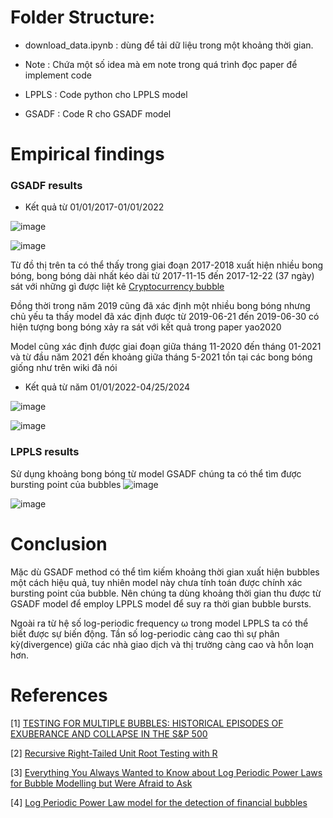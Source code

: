 # Folder Structure:
- download_data.ipynb : dùng để tải dữ liệu trong một khoảng thời gian.
  
- Note : Chứa một số idea mà em note trong quá trình đọc paper để implement code
  
- LPPLS : Code python cho LPPLS model
  
- GSADF : Code R cho GSADF model

# Empirical findings

### GSADF results 
- Kết quả từ 01/01/2017-01/01/2022

![image](https://github.com/VinhPhamAI/economic-bubble/assets/115690131/fb0a43d4-e2cd-4670-bf10-a570b8286e9d)

![image](https://github.com/VinhPhamAI/economic-bubble/assets/115690131/d1ac129b-cc8e-4ee6-b7d1-39235af719ed)

Từ đồ thị trên ta có thể thấy trong giai đoạn 2017-2018 xuất hiện nhiều bong bóng, bong bóng dài nhất kéo dài từ 2017-11-15 đến 2017-12-22 (37 ngày) sát với những gì được liệt kê [Cryptocurrency bubble](https://en.wikipedia.org/wiki/Cryptocurrency_bubble)

Đồng thời trong năm 2019 cũng đã xác định một nhiều bong bóng nhưng chủ yếu ta thấy model đã xác định được từ 2019-06-21 đến 2019-06-30 có hiện tượng bong bóng xảy ra sát với kết quả trong paper yao2020

Model cũng xác định được giai đoạn giữa tháng 11-2020 đến tháng 01-2021 và từ đầu năm 2021 đến khoảng giữa tháng 5-2021 tồn tại các bong bóng giống như trên wiki đã nói

- Kết quả từ năm 01/01/2022-04/25/2024

![image](https://github.com/VinhPhamAI/economic-bubble/assets/115690131/1692e7d2-80aa-4bf9-925a-4af1e1e3d57a)

![image](https://github.com/VinhPhamAI/economic-bubble/assets/115690131/5f62763f-1fad-4188-ba50-57b5531caab5)


### LPPLS results

Sử dụng khoảng bong bóng từ model GSADF chúng ta có thể tìm được bursting point của bubbles
![image](https://github.com/VinhPhamAI/economic-bubble/assets/115690131/2f8acdc6-19d8-44d4-8011-21076594519b)

![image](https://github.com/VinhPhamAI/economic-bubble/assets/115690131/18dc8a27-9655-44dd-86b5-53c104a69b41)

# Conclusion

Mặc dù GSADF method có thể tìm kiếm khoảng thời gian xuất hiện bubbles một cách hiệu quả, tuy nhiên model này chưa tính toán được chính xác bursting point của bubble. Nên chúng ta dùng khoảng thời gian thu được từ GSADF model để employ LPPLS model để suy ra thời gian bubble bursts.

Ngoài ra từ hệ số log-periodic frequency ω trong model LPPLS ta có thể biết được sự biến động. Tần số log-periodic càng cao thì sự phân kỳ(divergence) giữa các nhà giao dịch và thị trường càng cao và hỗn loạn hơn. 


# References
[1] [TESTING FOR MULTIPLE BUBBLES: HISTORICAL EPISODES OF EXUBERANCE AND COLLAPSE IN THE S&P 500](http://korora.econ.yale.edu/phillips/pubs/art/p1498.pdf)

[2] [Recursive Right-Tailed Unit Root Testing with R](https://www.dallasfed.org/~/media/documents/research/international/wpapers/2020/0383.pdf)

[3] [Everything You Always Wanted to Know about Log Periodic Power Laws for Bubble Modelling but Were Afraid to Ask](https://mpra.ub.uni-muenchen.de/47869/1/MPRA_paper_47869.pdf)

[4] [Log Periodic Power Law model for the detection of financial bubbles](https://www.politesi.polimi.it/retrieve/c280fa02-ead6-4885-8602-3f6c24dfb6d1/Bonanomi%20-%20Log%20Periodic%20Power%20Law%20model%20for%20the%20detection%20of%20financial%20bubbles.pdf)
